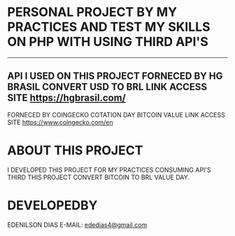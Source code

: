 # PERSONAL PROJECT BY MY PRACTICES AND TEST MY SKILLS ON PHP WITH USING THIRD API'S
------------------------------------------------------------
 API I USED ON THIS PROJECT
   FORNECED BY HG BRASIL
   CONVERT USD TO BRL
   LINK ACCESS SITE https://hgbrasil.com/
   ---------------------------------------------------------
   FORNECED BY COINGECKO
   COTATION DAY BITCOIN VALUE
   LINK ACCESS SITE https://www.coingecko.com/en
   
# ABOUT THIS PROJECT
  I DEVELOPED THIS PROJECT FOR MY PRACTICES CONSUMING API'S THIRD
  THIS PROJECT CONVERT BITCOIN TO BRL VALUE DAY.

# DEVELOPEDBY
  EDENILSON DIAS
  E-MAIL: ededias4@gmail.com
